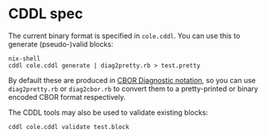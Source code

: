 # CDDL spec

The current binary format is specified in `cole.cddl`. You can use this
to generate (pseudo-)valid blocks:

```shell
nix-shell
cddl cole.cddl generate | diag2pretty.rb > test.pretty
```

By default these are produced in [CBOR Diagnostic
notation](https://tools.ietf.org/html/rfc7049#section-6), so you can use
`diag2pretty.rb` or `diag2cbor.rb` to convert them to a pretty-printed or binary
encoded CBOR format respectively.

The CDDL tools may also be used to validate existing blocks:

```shell
cddl cole.cddl validate test.block
```
